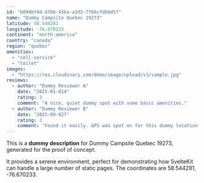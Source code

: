```yaml
---
id: "b094bf4d-d766-45ba-a3d2-7f66cfdbbd5f"
name: "Dummy Campsite Quebec 19273"
latitude: 58.544281
longitude: -76.670233
continent: "north-america"
country: "canada"
region: "quebec"
amenities:
  - "cell-service"
  - "toilet"
images:
  - "https://res.cloudinary.com/demo/image/upload/v1/sample.jpg"
reviews:
  - author: "Dummy Reviewer A"
    date: "2025-01-014"
    rating: 3
    comment: "A nice, quiet dummy spot with some basic amenities."
  - author: "Dummy Reviewer B"
    date: "2025-09-027"
    rating: 2
    comment: "Found it easily. GPS was spot on for this dummy location."
---
```


This is a **dummy description** for Dummy Campsite Quebec 19273, generated for the proof of concept.

It provides a serene environment, perfect for demonstrating how SvelteKit can handle a large number of static pages. The coordinates are 58.544281, -76.670233.
